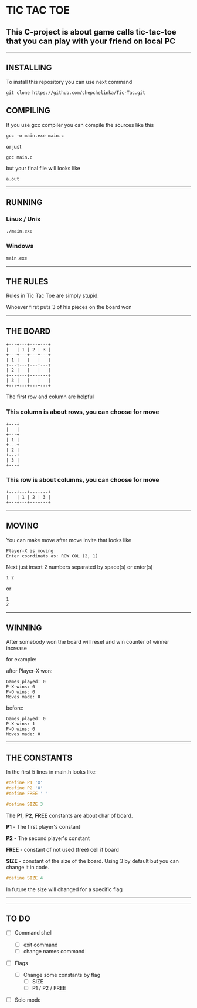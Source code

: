 # TIC TAC TOE

## This C-project is about game calls tic-tac-toe that you can play with your friend on local PC

---

## INSTALLING
To install this repository you can use next command

```
git clone https://github.com/chepchelinka/Tic-Tac.git
```

## COMPILING

If you use gcc compiler you can compile the sources like this

```
gcc -o main.exe main.c
```

or just

```
gcc main.c
```

but your final file will looks like

```
a.out 
```

---

## RUNNING

### __Linux / Unix__

```
./main.exe
```

### __Windows__

```
main.exe
```

---

## THE RULES

Rules in Tic Tac Toe are simply stupid:

Whoever first puts 3 of his pieces on the board won

---

## THE BOARD

```
+---+---+---+---+
|   | 1 | 2 | 3 |
+---+---+---+---+
| 1 |   |   |   |
+---+---+---+---+
| 2 |   |   |   |
+---+---+---+---+
| 3 |   |   |   |
+---+---+---+---+
```

The first row and column are helpful

### This column is about rows, you can choose for move

```
+---+
|   |
+---+
| 1 |
+---+
| 2 |
+---+
| 3 |
+---+
```

### This row is about columns, you can choose for move

```
+---+---+---+---+
|   | 1 | 2 | 3 |
+---+---+---+---+
```

---

## MOVING

You can make move after move invite that looks like

```
Player-X is moving
Enter coordinats as: ROW COL (2, 1)
```

Next just insert 2 numbers separated by space(s) or enter(s)

```
1 2
```

or

```
1
2
```

---

## WINNING

After somebody won the board will reset and win counter of winner increase

for example:

after Player-X won:

```
Games played: 0
P-X wins: 0
P-O wins: 0
Moves made: 0
```

before:

```
Games played: 0
P-X wins: 1
P-O wins: 0
Moves made: 0
```

---

## THE CONSTANTS

In the first 5 lines in main.h looks like:

``` C
#define P1 'X'
#define P2 'O'
#define FREE ' '

#define SIZE 3
```

The __P1__, __P2__, __FREE__ constants are about char of board.

__P1__ - The first player's constant

__P2__ - The second player's constant

__FREE__ - constant of not used (free) cell if board

__SIZE__ - constant of the size of the board. Using 3 by default but you can change it in code.

``` C
#define SIZE 4
```

In future the size will changed for a specific flag

---
---

## TO DO

- [ ] Command shell

  - [ ] exit command
  - [ ] change names command

- [ ] Flags

  - [ ] Change some constants by flag
    - [ ] SIZE
    - [ ] P1 / P2 / FREE

- [ ] Solo mode
